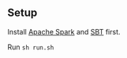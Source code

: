## Setup

Install [Apache Spark](https://spark.apache.org/downloads.html) and [SBT](http://www.scala-sbt.org/release/tutorial/Setup.html) first.

Run `sh run.sh`